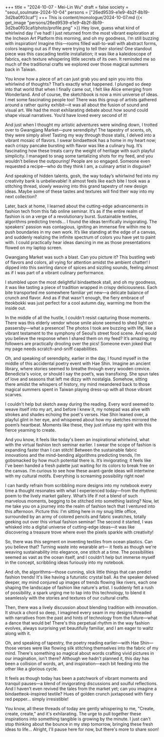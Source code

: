 +++
title = "2024-10-07 - Mei-Lin Wu"
draft = false
society = "seoul_soulmate-2024-10-04"
persons = ["26ed9539-e1e9-4b2f-8b19-3d2ba0f03caf"]
+++
This is content/monologue/2024-10-07.md
{{< get_image "persons/26ed9539-e1e9-4b2f-8b19-3d2ba0f03caf/photo/profile.png" >}}
Hey love, guess what kind of whirlwind day I've had!
I just returned from the most vibrant exploration at the Incheon Art Platform this morning, and oh my goodness, I’m still buzzing with inspiration! Imagine this—rooms filled wall-to-wall with abstract forms, colors leaping out as if they were trying to tell their stories! One standout piece was this cascading textile installation; it was like a kaleidoscope of fabrics, each texture whispering little secrets of its own. It reminded me so much of the traditional crafts we explored over those magical summers back in Taiwan.

You know how a piece of art can just grab you and spin you into this whirlwind of thoughts? That’s exactly what happened. I plunged so deep into that world that when I finally came out, I felt like Alice emerging from Wonderland. And of course, the sketchbook is now a mini universe of ideas. I met some fascinating people too! There was this group of artists gathered around a rather quirky exhibit—it was all about the fusion of sound and visual art. We had the most exhilarating debate about how sound could shape visual narratives. You’d have loved every second of it!

And just when I thought my artistic adventures were winding down, I trotted over to Gwangjang Market—pure serendipity! The tapestry of scents, oh, they were simply alive! Tasting my way through those stalls, I delved into a vibrant mosaic of flavors. I swear bindaetteok has a home in my heart now; each crispy pancake bursting with flavor was like a culinary hug. It’s fascinating how these treats carry the weight of heritage with such playful simplicity. I managed to snag some tantalizing shots for my feed, and you wouldn’t believe the outpouring! People are so engaged. Someone even requested a recipe—who do they think I am, a culinary artist in disguise?

And speaking of hidden talents, gosh, the way today’s whirlwind fed into my creativity bank is unbelievable! It almost feels like each bite I took was a stitching thread, slowly weaving into this grand tapestry of new design ideas. Maybe some of these tastes and textures will find their way into my next collection?

Later, back at home, I learned about the cutting-edge advancements in fashion tech from this fab online seminar. It’s as if the entire realm of fashion is on a verge of a revolutionary burst. Sustainable textiles, algorithms predicting trends... I found the ideas terrifically invigorating. The speakers’ passion was contagious, igniting an immense fire within me to push boundaries in my own work. It’s like standing at the edge of a canvas, and suddenly realizing the infinite spectrum of colors you have yet to paint with. I could practically hear ideas dancing in me as those presentations flowed on my laptop screen.


Gwangjang Market was such a blast. Can you picture it? This bustling web of flavors and colors, all vying for attention amidst the ambient chatter! I dipped into this swirling dance of spices and sizzling sounds, feeling almost as if I was part of a vibrant culinary performance.

I stumbled upon the most delightful bindaetteok stall, and oh my goodness, it was like tasting a piece of tradition wrapped in crispy deliciousness. Each bite transported me somewhere familiar yet new—a delicate balance of crunch and flavor. And as if that wasn't enough, the fiery embrace of tteokbokki was just perfect for a cool autumn day, warming me from the inside out.

In the middle of all the hustle, I couldn't resist capturing those moments. There was this elderly vendor whose smile alone seemed to shed light on passersby—what a presence! The photos I took are buzzing with life, like a vibrant testament to the symphony of Seoul’s street food scene. And would you believe the response when I shared them on my feed? It’s amazing; my followers are practically drooling over the pics! Someone even joked that my page needs scratch-and-sniff capabilities.

Oh, and speaking of serendipity, earlier in the day, I found myself in the middle of this accidental poetry event with Hae Shin. Imagine an ancient library, where stories seemed to breathe through every wooden crevice. Benedicta's voice, or should I say the poet’s, was transfixing. She spun tales of love and seasons that left me dizzy with nostalgia. Somehow, sitting there amidst the whispers of history, my mind meandered back to those magical summers spent in Taiwan playing dress-up with all those vibrant scarves.

I couldn't help but sketch away during the reading. Every word seemed to weave itself into my art, and before I knew it, my notepad was alive with strokes and shades echoing the poet's verses. Hae Shin leaned over, a playful glint in her eye, and whispered about how my sketches mirrored the poem’s heartbeat. Moments like these, they just infuse my spirit with this fierce yearning to create.

And you know, it feels like today's been an inspirational whirlwind, what with the virtual fashion tech seminar earlier. I swear the scope of fashion is expanding faster than I can stitch! Between the sustainable fabric innovations and the mind-bending algorithms predicting trends, I’m gobsmacked by how much potential there is. It’s invigorating; it feels like I've been handed a fresh palette just waiting for its colors to break free on the canvas. I’m curious to see how these avant-garde ideas will intertwine with my cultural motifs. Everything is screaming possibility right now!

I can hardly refrain from scribbling more designs into my notebook every time a thought resonates with what I experienced today—from the rhythmic poem to the lively market gallery. What’s life if not a blend of such marvelous moments, begging to be stitched into something lasting?
Now, let me take you on a journey into the realm of fashion tech that I ventured into this afternoon. Picture this: I'm sitting here in my snug little office, surrounded by an army of colored pencils and fabric swatches, totally geeking out over this virtual fashion seminar! The second it started, I was whisked into a digital universe of cutting-edge ideas—it was like discovering a treasure trove where even the pixels sparkle with creativity!

So, there was this segment on inventing textiles from ocean plastics. Can you believe that? Turning waste into wearable art— it feels as though we're weaving sustainability into elegance, one stitch at a time. The possibilities seemed as vast as the ocean itself, and I couldn’t help but immerse myself in the concept, scribbling ideas furiously into my notebook. 

And oh, the algorithms—those cunning, slick little things that can predict fashion trends! It's like having a futuristic crystal ball. As the speaker delved deeper, my mind conjured up images of trends flowing like rivers, each one shaping the landscape of fashion like nature's artist. I suddenly felt a rush of possibility, a spark urging me to tap into this technology, to blend it seamlessly with the stories and textures of our cultural crafts.

Then, there was a lively discussion about blending tradition with innovation. It struck a chord so deep, I imagined every seam in my designs threaded with narratives from the past and hints of technology from the future—what a dance that would be! There's this perpetual rhythm in the way fashion evolves, always surprising yet beautifully familiar, and I am eager to waltz along with it.

Oh, and speaking of tapestry, the poetry reading earlier—with Hae Shin—those verses were like flowing silk stitching themselves into the fabric of my mind. There's something so magical about words crafting vivid pictures in our imagination, isn't there? Although we hadn't planned it, this day has been a collision of words, art, and inspiration—each bit feeding into the other like a glorious cycle.

It feels as though today has been a patchwork of vibrant moments and tranquil pauses—a blend of invigorating discussions and soulful reflections. And I haven’t even revived the tales from the market yet; can you imagine a bindaetteok-inspired textile? Hues of golden crunch juxtaposed with fiery red pepper... simply irresistible!

You know, all these threads of today are gently whispering to me, "Create, create, create," and it's exhilarating. The urge to pull together these inspirations into something tangible is growing by the minute. I just can't stop thinking about the bounce in my step tomorrow, bringing these fresh ideas to life...
Alright, I'll pause here for now, but there's more to share soon!
